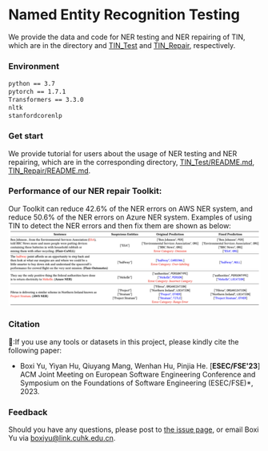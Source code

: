 # Named Entity Recognition Testing


We provide the data and code for NER testing and NER repairing of TIN, which are in the directory and [TIN_Test](TIN_Test) and [TIN_Repair](TIN_Repair), respectively.

### Environment

```
python == 3.7
pytorch == 1.7.1
Transformers == 3.3.0
nltk
stanfordcorenlp
```

### Get start
We provide tutorial for users about the usage of NER testing and NER repairing, which are in the corresponding directory, [TIN_Test/README.md](TIN_Test/README.md), [TIN_Repair/README.md](TIN_Repair/README.md).

### Performance of our NER repair Toolkit:
Our Toolkit can reduce 42.6% of the NER errors on AWS NER system, and reduce 50.6% of the NER errors on Azure NER system.
Examples of using TIN to detect the NER errors and then fix them are shown as below:
![image](assets/NER_Repair.png)

### Citation
🔭:If you use any tools or datasets in this project, please kindly cite the following paper:
+ Boxi Yu, Yiyan Hu, Qiuyang Mang, Wenhan Hu, Pinjia He. [**ESEC/FSE'23**] 
ACM Joint Meeting on European Software Engineering Conference and Symposium on the Foundations of Software Engineering (ESEC/FSE)*, 2023.

### Feedback
Should you have any questions, please post to [the issue page](https://github.com/RobustNLP/TestNER/issues), or email Boxi Yu via boxiyu@link.cuhk.edu.cn.

